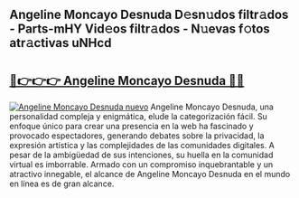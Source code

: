 ## Angeline Moncayo Desnuda D𝚎sn𝚞dos filtr𝚊dos - Parts-mHY Vid𝚎os filtr𝚊dos - N𝚞evas f𝚘tos atr𝚊ctivas uNHcd

# <h2><a href="http://mbde8z.tromn.icu/?c=Angeline+Moncayo+Desnuda">🔗👉👉👉 Angeline Moncayo Desnuda 🔗🔗</a></h2>

[![Angeline Moncayo Desnuda nuevo](https://i.imgur.com/pEAQMta.gif)](http://mbde8z.tromn.icu/?c=Angeline+Moncayo+Desnuda)
Angeline Moncayo Desnuda, una personalidad compleja y enigmática, elude la categorización fácil. Su enfoque único para crear una presencia en la web ha fascinado y provocado espectadores, generando debates sobre la privacidad, la expresión artística y las complejidades de las comunidades digitales. A pesar de la ambigüedad de sus intenciones, su huella en la comunidad virtual es imborrable. Armado con un compromiso inquebrantable y un atractivo innegable, el alcance de Angeline Moncayo Desnuda en el mundo en línea es de gran alcance.
